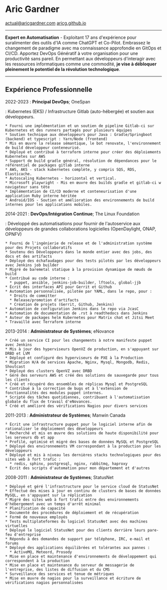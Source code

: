 Aric Gardner
============
actual@aricgardner.com
[aricg.github.io](https://aricg.github.io)


----


**Expert en Automatisation** - Exploitant 17 ans d'expérience pour suralimenter des outils d'IA comme ChatGPT et Co-Pilot. Embrassez le changement de paradigme avec ma connaissance approfondie en GitOps et CI/CD. Apportez DevOps Génératif à votre organisation pour une productivité sans pareil. En permettant aux développeurs d'interagir avec les ressources informatiques comme une commodité, **je vise à débloquer pleinement le potentiel de la révolution technologique**.

----

Expérience Professionnelle
---------
2022-2023
:    **Principal DevOps**; OneSpan

: Kubernetes (EKS) / Infrastructure Gitlab (auto-hébergée) et soutien aux développeurs.

    * Fourni une implémentation et un soutien de pipeline Gitlab-ci sur Kubernetes et des runners partagés pour plusieurs équipes
    * Soutien technique aux développeurs pour Java : Gradle/Springboot (backend) et typescript : Yarn/Node (frontend)
    * Mis en œuvre la release sémantique, le bot renovate, l'environnement de build développeur conteneurisé.
    * Déployé et contribué à terraform interne pour créer des déploiements Kubernetes sur AWS
    * Support de build gradle général, résolution de dépendances pour le référentiel de packages gitlab interne
    * AWS, AKS - stack kubernetes complète, y compris SQS, RDS, Elasticache.
    * Autoscaling Kubernetes - horizontal et vertical.
    * Microsoft playwright - Mis en œuvre des builds gradle et gitlab-ci w navigateur sans tête
    * Implémentation de CI/CD moderne et conteneurisation d'une application Ruby interne héritée
    * Android/IOS - Soutien et amélioration des environnements de build internes pour les applications mobiles.


2014-2021
:    **DevOps/Intégration Continue**; The Linux Foundation

: Développé des automatisations pour fournir de l'autoservice aux développeurs de grandes collaborations logicielles (OpenDaylight, ONAP, OPNFV)

    * Fourni de l'ingénierie de release et de l'administration système pour des Projets collaboratifs
    * Soutenu des Développeurs dans le monde entier avec des jobs, des docs et des artifacts
    * Déployé des échafaudages pour des tests pilotés par les développeurs avec Jenkins job builder
    * Migré de baremetal statique à la provision dynamique de nœuds de build
    * Contribué au code interne :
      * puppet, ansible, jenkins-job-builder, lftools, global-jjb
    * Écrit des interfaces API pour Gerrit et Github
    * Automation personnalisée, pilotée par YAML, dans le repo, pour :
      * Droits de committer
      * Release/promotion d'artifacts
      * Création de projets (Gerrit, Github, Jenkins)
    * Automation de configuration Jenkins dans le repo via JcasC
    * Automation de documentation de .rst à readthedocs dans Jenkins
    * Auteur de packages helm Kubernetes pour Matrix chat et Jitsi Meet
    * Travaillé avec Terraform interne

2013-2014
:    **Administrateur de Systèmes**; eNovance

    * Créé un service CI pour les changements à notre manifeste puppet avec Jenkins
    * Mis à jour des hyperviseurs OpenVZ de production, en s'appuyant sur DRBD et LVM
    * Déployé et configuré des hyperviseurs de PXE à la Production
    * Migration H/A de services Apache, Nginx, Mysql, Mongodb, Redis, Shoutcast
    * Déployé des clusters OpenVZ avec DRBD
    * Géré des serveurs AWS et créé des solutions de sauvegarde pour tous les clients
    * Créé et récupéré des ensembles de réplicas Mysql et PostgreSQL
    * Contribué à la correction de bugs et à l'extension de fonctionnalités des modules puppet internes.
    * Scripté des tâches quotidiennes, contribuant à l'automatisation globale du flux de travail d'eNovances.
    * Créé et amélioré des vérifications Nagios pour divers services

2011-2013
:    **Administrateur de Systèmes**; Manwin Canada

    * Écrit une infrastructure puppet pour le logiciel interne afin de rationaliser le déploiement des développeurs
    * Recherché et mis en œuvre des solutions de haute disponibilité pour les serveurs db et app
    * Profilé, optimisé et migré des bases de données MySQL et PostgreSQL
    * Déployé des environnements VM correspondant à la production pour les développeurs
    * Déployé et mis à niveau les dernières stacks technologiques pour des sites web à fort trafic :
      * redis, sphinx, postgresql, nginx, rabbitmq, haproxy
    * Écrit des scripts d'automation pour mon département et d'autres

2008-2011
:    **Administrateur de Systèmes**; StatusNet

    * Déployé et géré l'infrastructure pour le service cloud de StatusNet
    * Effectué des mises à jour en continu de clusters de bases de données MySQL, en s'appuyant sur la réplication
    * Migré des sites web à fort trafic entre des environnements d'hébergement avec un temps d'arrêt minimal
    * Planification de capacité
    * Documenté des procédures de déploiement et de récupération
    * Formé de nouveaux employés
    * Tests multiplateformes du logiciel StatusNet avec des machines virtuelles
    * Déployé le logiciel StatusNet pour des clients derrière leurs pare-feu d'entreprise
    * Répondu à des demandes de support par téléphone, IRC, e-mail et forums
    * Déployé des applications équilibrées et tolérantes aux pannes :
      * ActiveMQ, Meteord, Prosody
    * Mise en place et maintenance d'environnements de développement qui correspondent à la production
    * Mise en place et maintenance du serveur de messagerie de l'entreprise, des listes de diffusion et du CMS
    * Surveillance des services et tenue de métriques
    * Mise en œuvre de nagios pour la surveillance et écriture de vérifications nagios personnalisées

